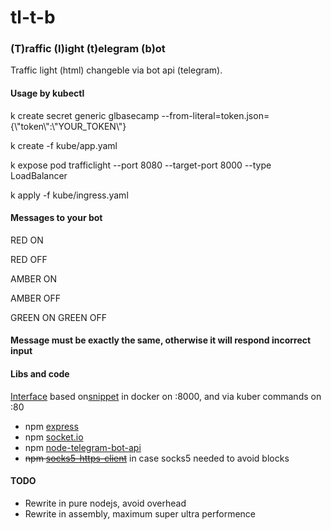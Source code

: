 # tl-t-b

### (T)raffic (l)ight (t)elegram (b)ot

Traffic light (html) changeble via bot api (telegram).

#### Usage by kubectl

k create secret generic glbasecamp  --from-literal=token.json={\\"token\\":\\"YOUR_TOKEN\\"}

k create -f kube/app.yaml

k expose pod trafficlight --port 8080 --target-port 8000 --type LoadBalancer

k apply -f kube/ingress.yaml

#### Messages to your bot
RED ON

RED OFF

AMBER ON

AMBER OFF

GREEN ON
GREEN OFF
#### Message must be exactly the same, otherwise it will respond incorrect input

#### Libs and code

[Interface](https://github.com/iamnotaskynet/tl-t-b/blob/main/public/index.html) based on[snippet](https://codepen.io/Jab2870/pen/xnIHp/) in docker on :8000, and via kuber commands on :80

- npm [express](https://www.npmjs.com/package/express)
- npm [socket.io](https://www.npmjs.com/package/socket.io)
- npm [node-telegram-bot-api](https://www.npmjs.com/package/node-telegram-bot-api)
- ~~npm [socks5-https-client](https://www.npmjs.com/package/socks5-https-client)~~ in case socks5 needed to avoid blocks

#### TODO

- Rewrite in pure nodejs, avoid overhead
- Rewrite in assembly, maximum super ultra performence 
